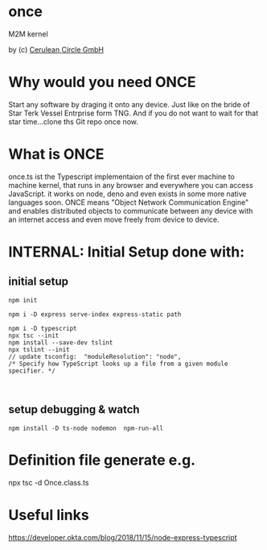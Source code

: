 # once
M2M kernel

by (c) [Cerulean Circle GmbH](https://ceruleancircle.com)

# Why would you need ONCE
Start any software by draging it onto any device. Just like on the bride of Star Terk Vessel Entrprise form TNG.
And if you do not want to wait for that star time...clone ths Git repo once now.
# What is ONCE
once.ts ist the Typescript implementaion of the first ever machine to machine kernel, that runs in any browser and everywhere you can access JavaScript. it works on node, deno and even exists in some more native languages soon.
ONCE means "Object Network Communication Engine" and enables distributed objects to communicate between any device with an internet access and even move freely from device to device.



# INTERNAL: Initial Setup done with:
## initial setup

```
npm init
```

```
npm i -D express serve-index express-static path

npm i -D typescript
npx tsc --init
npm install --save-dev tslint
npx tslint --init
// update tsconfig:  "moduleResolution": "node",                       /* Specify how TypeScript looks up a file from a given module specifier. */
   
 
```

## setup debugging & watch
```
npm install -D ts-node nodemon  npm-run-all
```

# Definition file generate e.g.
npx tsc -d Once.class.ts 

# Useful links
https://developer.okta.com/blog/2018/11/15/node-express-typescript
